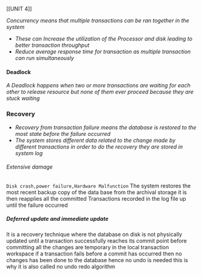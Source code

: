 [[UNIT 4]]

*Concurrency means that multiple transactions can be ran together in the system*
- *These can Increase the utilization of the Processor and disk leading to better transaction throughput*
- *Reduce average response time for transaction as multiple transaction can run simultaneously*  

#### Deadlock
*A Deadlock happens when two or more transactions are waiting for each other to release resource but none of them ever proceed because they are stuck waiting* 



### Recovery
* *Recovery from transaction failure means the database is restored  to the most  state before the failure occurred*
* *The system stores different data related to the change made by different transactions in order to do the recovery they are stored in system log*


###### Extensive damage
`Disk crash,power failure,Hardware Malfunction`
The system restores the most recent backup copy of the data base from the archival storage 
it is then reapplies all the committed Transactions recorded in the log file up until the failure occurred  

##### Deferred update  and immediate update

It is a recovery technique where the database on disk is not physically updated until a transaction successfully reaches its commit point before committing all the changes are temporary in the local transaction workspace if a transaction fails before a commit has occurred  then   no changes has been done to the database hence no undo is needed this is why it is also called no undo  redo algorithm 